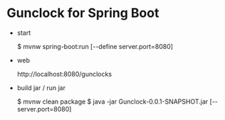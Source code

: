 # Gunclock for Spring Boot 

* start

    $ mvnw spring-boot:run  [--define server.port=8080]

* web

    http://localhost:8080/gunclocks

* build jar / run jar

    $ mvnw clean package
    $ java -jar Gunclock-0.0.1-SNAPSHOT.jar  [--server.port=8080]


